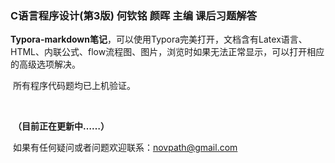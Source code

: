 ### C语言程序设计(第3版) 何钦铭 颜晖 主编 课后习题解答

​		**Typora-markdown笔记**，可以使用Typora完美打开，文档含有Latex语言、HTML、内联公式、flow流程图、图片，浏览时如果无法正常显示，可以打开相应的高级选项解决。

​		所有程序代码题均已上机验证。

​		

​		**（目前正在更新中……）**

​		如果有任何疑问或者问题欢迎联系：novpath@gmail.com